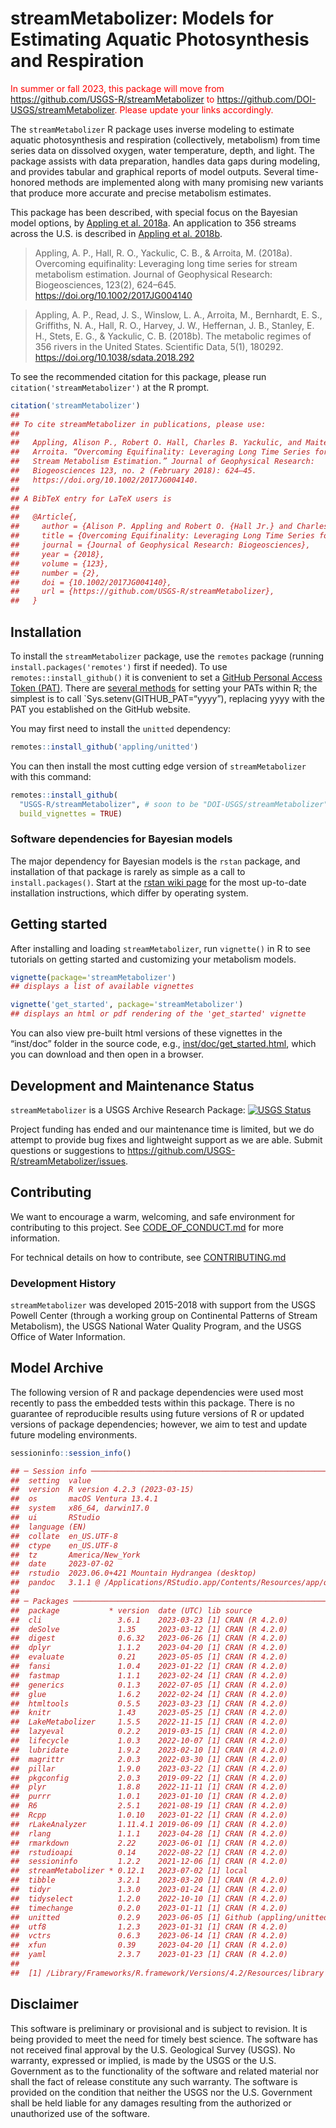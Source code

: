 # streamMetabolizer: Models for Estimating Aquatic Photosynthesis and Respiration

<span style="color: red;"> In summer or fall 2023, this package will
move from <https://github.com/USGS-R/streamMetabolizer> to
<https://github.com/DOI-USGS/streamMetabolizer>. Please update your
links accordingly. </span>

The `streamMetabolizer` R package uses inverse modeling to estimate
aquatic photosynthesis and respiration (collectively, metabolism) from
time series data on dissolved oxygen, water temperature, depth, and
light. The package assists with data preparation, handles data gaps
during modeling, and provides tabular and graphical reports of model
outputs. Several time-honored methods are implemented along with many
promising new variants that produce more accurate and precise metabolism
estimates.

This package has been described, with special focus on the Bayesian
model options, by [Appling et
al. 2018a](https://doi.org/10.1002/2017JG004140). An application to 356
streams across the U.S. is described in [Appling et
al. 2018b](https://doi.org/10.1038/sdata.2018.292).

> Appling, A. P., Hall, R. O., Yackulic, C. B., & Arroita, M. (2018a).
> Overcoming equifinality: Leveraging long time series for stream
> metabolism estimation. Journal of Geophysical Research:
> Biogeosciences, 123(2), 624–645.
> <https://doi.org/10.1002/2017JG004140>

> Appling, A. P., Read, J. S., Winslow, L. A., Arroita, M., Bernhardt,
> E. S., Griffiths, N. A., Hall, R. O., Harvey, J. W., Heffernan, J. B.,
> Stanley, E. H., Stets, E. G., & Yackulic, C. B. (2018b). The metabolic
> regimes of 356 rivers in the United States. Scientific Data, 5(1),
> 180292. <https://doi.org/10.1038/sdata.2018.292>

To see the recommended citation for this package, please run
`citation('streamMetabolizer')` at the R prompt.

``` r
citation('streamMetabolizer')
## 
## To cite streamMetabolizer in publications, please use:
## 
##   Appling, Alison P., Robert O. Hall, Charles B. Yackulic, and Maite
##   Arroita. “Overcoming Equifinality: Leveraging Long Time Series for
##   Stream Metabolism Estimation.” Journal of Geophysical Research:
##   Biogeosciences 123, no. 2 (February 2018): 624–45.
##   https://doi.org/10.1002/2017JG004140.
## 
## A BibTeX entry for LaTeX users is
## 
##   @Article{,
##     author = {Alison P. Appling and Robert O. {Hall Jr.} and Charles B. Yackulic and Maite Arroita},
##     title = {Overcoming Equifinality: Leveraging Long Time Series for Stream Metabolism Estimation},
##     journal = {Journal of Geophysical Research: Biogeosciences},
##     year = {2018},
##     volume = {123},
##     number = {2},
##     doi = {10.1002/2017JG004140},
##     url = {https://github.com/USGS-R/streamMetabolizer},
##   }
```

## Installation

To install the `streamMetabolizer` package, use the `remotes` package
(running `install.packages('remotes')` first if needed). To use
`remotes::install_github()` it is convenient to set a [GitHub Personal
Access Token
(PAT)](https://docs.github.com/en/authentication/keeping-your-account-and-data-secure/managing-your-personal-access-tokens).
There are [several
methods](https://usethis.r-lib.org/articles/git-credentials.html) for
setting your PATs within R; the simplest is to call
\`Sys.setenv(GITHUB_PAT=“yyyy”), replacing yyyy with the PAT you
established on the GitHub website.

You may first need to install the `unitted` dependency:

``` r
remotes::install_github('appling/unitted')
```

You can then install the most cutting edge version of
`streamMetabolizer` with this command:

``` r
remotes::install_github(
  "USGS-R/streamMetabolizer", # soon to be "DOI-USGS/streamMetabolizer"
  build_vignettes = TRUE)
```

### Software dependencies for Bayesian models

The major dependency for Bayesian models is the `rstan` package, and
installation of that package is rarely as simple as a call to
`install.packages()`. Start at the [rstan wiki
page](https://github.com/stan-dev/rstan/wiki) for the most up-to-date
installation instructions, which differ by operating system.

## Getting started

After installing and loading `streamMetabolizer`, run `vignette()` in R
to see tutorials on getting started and customizing your metabolism
models.

``` r
vignette(package='streamMetabolizer')
## displays a list of available vignettes

vignette('get_started', package='streamMetabolizer')
## displays an html or pdf rendering of the 'get_started' vignette
```

You can also view pre-built html versions of these vignettes in the
“inst/doc” folder in the source code, e.g.,
[inst/doc/get_started.html](https://github.com/USGS-R/streamMetabolizer/blob/main/inst/doc/get_started.html),
which you can download and then open in a browser.

## Development and Maintenance Status

`streamMetabolizer` is a USGS Archive Research Package: [![USGS
Status](https://img.shields.io/badge/USGS-Research-blue.svg)](https://owi.usgs.gov/R/packages.html#research)

Project funding has ended and our maintenance time is limited, but we do
attempt to provide bug fixes and lightweight support as we are able.
Submit questions or suggestions to
<https://github.com/USGS-R/streamMetabolizer/issues>.

## Contributing

We want to encourage a warm, welcoming, and safe environment for
contributing to this project. See
[CODE_OF_CONDUCT.md](https://github.com/USGS-R/streamMetabolizer/blob/main/CODE_OF_CONDUCT.md)
for more information.

For technical details on how to contribute, see
[CONTRIBUTING.md](https://github.com/USGS-R/streamMetabolizer/blob/main/CONTRIBUTING.md)

### Development History

`streamMetabolizer` was developed 2015-2018 with support from the USGS
Powell Center (through a working group on Continental Patterns of Stream
Metabolism), the USGS National Water Quality Program, and the USGS
Office of Water Information.

## Model Archive

The following version of R and package dependencies were used most
recently to pass the embedded tests within this package. There is no
guarantee of reproducible results using future versions of R or updated
versions of package dependencies; however, we aim to test and update
future modeling environments.

<!-- Run and paste manually after edits, only when tests pass locally -->

``` r
sessioninfo::session_info()

## ─ Session info ───────────────────────────────────────────────────────────────────────────────────
##  setting  value
##  version  R version 4.2.3 (2023-03-15)
##  os       macOS Ventura 13.4.1
##  system   x86_64, darwin17.0
##  ui       RStudio
##  language (EN)
##  collate  en_US.UTF-8
##  ctype    en_US.UTF-8
##  tz       America/New_York
##  date     2023-07-02
##  rstudio  2023.06.0+421 Mountain Hydrangea (desktop)
##  pandoc   3.1.1 @ /Applications/RStudio.app/Contents/Resources/app/quarto/bin/tools/ (via rmarkdown)
## 
## ─ Packages ───────────────────────────────────────────────────────────────────────────────────────
##  package           * version  date (UTC) lib source
##  cli                 3.6.1    2023-03-23 [1] CRAN (R 4.2.0)
##  deSolve             1.35     2023-03-12 [1] CRAN (R 4.2.0)
##  digest              0.6.32   2023-06-26 [1] CRAN (R 4.2.0)
##  dplyr               1.1.2    2023-04-20 [1] CRAN (R 4.2.0)
##  evaluate            0.21     2023-05-05 [1] CRAN (R 4.2.0)
##  fansi               1.0.4    2023-01-22 [1] CRAN (R 4.2.0)
##  fastmap             1.1.1    2023-02-24 [1] CRAN (R 4.2.0)
##  generics            0.1.3    2022-07-05 [1] CRAN (R 4.2.0)
##  glue                1.6.2    2022-02-24 [1] CRAN (R 4.2.0)
##  htmltools           0.5.5    2023-03-23 [1] CRAN (R 4.2.0)
##  knitr               1.43     2023-05-25 [1] CRAN (R 4.2.0)
##  LakeMetabolizer     1.5.5    2022-11-15 [1] CRAN (R 4.2.0)
##  lazyeval            0.2.2    2019-03-15 [1] CRAN (R 4.2.0)
##  lifecycle           1.0.3    2022-10-07 [1] CRAN (R 4.2.0)
##  lubridate           1.9.2    2023-02-10 [1] CRAN (R 4.2.0)
##  magrittr            2.0.3    2022-03-30 [1] CRAN (R 4.2.0)
##  pillar              1.9.0    2023-03-22 [1] CRAN (R 4.2.0)
##  pkgconfig           2.0.3    2019-09-22 [1] CRAN (R 4.2.0)
##  plyr                1.8.8    2022-11-11 [1] CRAN (R 4.2.0)
##  purrr               1.0.1    2023-01-10 [1] CRAN (R 4.2.0)
##  R6                  2.5.1    2021-08-19 [1] CRAN (R 4.2.0)
##  Rcpp                1.0.10   2023-01-22 [1] CRAN (R 4.2.0)
##  rLakeAnalyzer       1.11.4.1 2019-06-09 [1] CRAN (R 4.2.0)
##  rlang               1.1.1    2023-04-28 [1] CRAN (R 4.2.0)
##  rmarkdown           2.22     2023-06-01 [1] CRAN (R 4.2.0)
##  rstudioapi          0.14     2022-08-22 [1] CRAN (R 4.2.0)
##  sessioninfo         1.2.2    2021-12-06 [1] CRAN (R 4.2.0)
##  streamMetabolizer * 0.12.1   2023-07-02 [1] local
##  tibble              3.2.1    2023-03-20 [1] CRAN (R 4.2.0)
##  tidyr               1.3.0    2023-01-24 [1] CRAN (R 4.2.0)
##  tidyselect          1.2.0    2022-10-10 [1] CRAN (R 4.2.0)
##  timechange          0.2.0    2023-01-11 [1] CRAN (R 4.2.0)
##  unitted             0.2.9    2023-06-05 [1] Github (appling/unitted@d1f1172)
##  utf8                1.2.3    2023-01-31 [1] CRAN (R 4.2.0)
##  vctrs               0.6.3    2023-06-14 [1] CRAN (R 4.2.0)
##  xfun                0.39     2023-04-20 [1] CRAN (R 4.2.0)
##  yaml                2.3.7    2023-01-23 [1] CRAN (R 4.2.0)
## 
##  [1] /Library/Frameworks/R.framework/Versions/4.2/Resources/library
```

## Disclaimer

This software is preliminary or provisional and is subject to revision.
It is being provided to meet the need for timely best science. The
software has not received final approval by the U.S. Geological Survey
(USGS). No warranty, expressed or implied, is made by the USGS or the
U.S. Government as to the functionality of the software and related
material nor shall the fact of release constitute any such warranty. The
software is provided on the condition that neither the USGS nor the U.S.
Government shall be held liable for any damages resulting from the
authorized or unauthorized use of the software.
